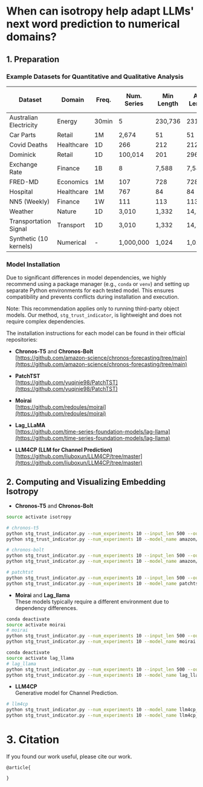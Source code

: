 # When can isotropy help adapt LLMs' next word prediction to numerical domains?

## 1. Preparation

### Example Datasets for Quantitative and Qualitative Analysis


| Dataset | Domain | Freq. | Num. Series | Min Length | Avg Length | Max Length | Prediction Length (H) | Link |
|--------|--------|-------|-------------|-------------|-------------|-------------|------------------------|------|
| Australian Electricity | Energy | 30min | 5 | 230,736 | 231,052 | 232,272 | 48 | [link](https://zenodo.org/record/4659727) |
| Car Parts | Retail | 1M | 2,674 | 51 | 51 | 51 | 12 | [link](https://zenodo.org/record/4656022) |
| Covid Deaths | Healthcare | 1D | 266 | 212 | 212 | 212 | 30 | [link](https://zenodo.org/record/4656009) |
| Dominick | Retail | 1D | 100,014 | 201 | 296 | 399 | 8 | [link](https://www.chicagobooth.edu/research/kilts/research-data/dominicks) |
| Exchange Rate | Finance | 1B | 8 | 7,588 | 7,588 | 7,588 | 30 | [link](https://github.com/laiguokun/multivariate-time-series-data/tree/master/exchange_rate) |
| FRED-MD | Economics | 1M | 107 | 728 | 728 | 728 | 12 | [link](https://zenodo.org/records/4654833) |
| Hospital | Healthcare | 1M | 767 | 84 | 84 | 84 | 12 | [link](https://zenodo.org/record/4656014) |
| NN5 (Weekly) | Finance | 1W | 111 | 113 | 113 | 113 | 8 | [link](https://zenodo.org/records/4656125) |
| Weather | Nature | 1D | 3,010 | 1,332 | 14,296 | 65,981 | 30 | [link](https://zenodo.org/record/4654822) |
| Transportation Signal | Transport | 1D | 3,010 | 1,332 | 14,296 | 65,981 | 30 | [link](https://zenodo.org/record/4654822) |
| Synthetic (10 kernels) | Numerical | - | 1,000,000 | 1,024 | 1,024 | 1,024 | 64 | [link](https://github.com/amazon-science/chronos-forecasting/blob/main/scripts/kernel-synth.py) |

### Model Installation

Due to significant differences in model dependencies, we highly recommend using a package manager (e.g., `conda` or `venv`) and setting up separate Python environments for each tested model. This ensures compatibility and prevents conflicts during installation and execution.

Note: This recommendation applies only to running third-party object models. Our method, `stg_trust_indicator`, is lightweight and does not require complex dependencies.


The installation instructions for each model can be found in their official repositories:

- **Chronos-T5** and **Chronos-Bolt**  
  [https://github.com/amazon-science/chronos-forecasting/tree/main](https://github.com/amazon-science/chronos-forecasting/tree/main)

- **PatchTST**  
  [https://github.com/yuqinie98/PatchTST](https://github.com/yuqinie98/PatchTST)

- **Moirai**  
  [https://github.com/redoules/moirai](https://github.com/redoules/moirai)

- **Lag_LLaMA**  
  [https://github.com/time-series-foundation-models/lag-llama](https://github.com/time-series-foundation-models/lag-llama)

- **LLM4CP (LLM for Channel Prediction)**  
  [https://github.com/liuboxun/LLM4CP/tree/master](https://github.com/liuboxun/LLM4CP/tree/master)

## 2. Computing and Visualizing Embedding Isotropy

- **Chronos-T5** and **Chronos-Bolt** 

```sh
source activate isotropy

# chronos-t5
python stg_trust_indicator.py --num_experiments 10 --input_len 500 --output_len 64 --num_rows 400 --model_name amazon/chronos-t5-small --data_file ../data/single_kernelsynth_1000.arrow --result_all_folder result_folder
python stg_trust_indicator.py --num_experiments 10 --model_name amazon/chronos-t5-small --real_data standard --num_rows 100 --result_all_folder result_folder

# chronos-bolt
python stg_trust_indicator.py --num_experiments 10 --input_len 500 --output_len 64 --num_rows 400 --model_name amazon/chronos-bolt-small --data_file ../data/single_kernelsynth_1000.arrow --result_all_folder result_folder
python stg_trust_indicator.py --num_experiments 10 --model_name amazon/chronos-bolt-small --real_data standard --num_rows 100 --result_all_folder result_folder

# patchtst
python stg_trust_indicator.py --num_experiments 10 --input_len 500 --output_len 64 --num_rows 2000 --model_name patchtst --data_file ../data/single_kernelsynth_1000.arrow --result_all_folder result_folder
python stg_trust_indicator.py --num_experiments 10 --model_name patchtst --real_data standard --num_rows 2000 --result_all_folder result_folder
```
- **Moirai** and **Lag_llama**  
These models typically require a different environment due to dependency differences.

```sh
conda deactivate
source activate moirai
# moirai
python stg_trust_indicator.py --num_experiments 10 --input_len 500 --output_len 64 --num_rows 1000 --model_name moirai --data_file ../data/single_kernelsynth_1000.arrow --result_all_folder result_folder
python stg_trust_indicator.py --num_experiments 10 --model_name moirai --real_data standard --num_rows 1000 --result_all_folder result_folder

conda deactivate
source activate lag_llama
# lag_llama
python stg_trust_indicator.py --num_experiments 10 --input_len 500 --output_len 64 --num_rows 400 --model_name lag_llama --data_file ../data/single_kernelsynth_1000.arrow --result_all_folder result_folder
python stg_trust_indicator.py --num_experiments 10 --model_name lag_llama --real_data standard --num_rows 700 --result_all_folder result_folder
```

- **LLM4CP**  
Generative model for Channel Prediction.

```sh
# llm4cp
python stg_trust_indicator.py --num_experiments 10 --model_name llm4cp_fdd --num_rows 500
python stg_trust_indicator.py --num_experiments 10 --model_name llm4cp_tdd --num_rows 500
```

# 3. Citation

If you found our work useful, please cite our work.

```
@article{

}
```